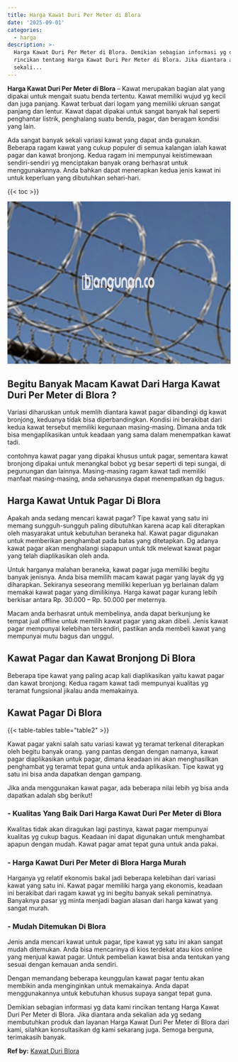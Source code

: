 ```yaml
---
title: Harga Kawat Duri Per Meter di Blora
date: '2025-09-01'
categories:
  - harga
description: >-
  Harga Kawat Duri Per Meter di Blora. Demikian sebagian informasi yg data kami
  rincikan tentang Harga Kawat Duri Per Meter di Blora. Jika diantara anda
  sekali...
---
```


**Harga Kawat Duri Per Meter di Blora** – Kawat merupakan bagian alat yang dipakai untuk mengait suatu benda tertentu. Kawat memiliki wujud yg kecil dan juga panjang. Kawat terbuat dari logam yang memiliki ukruan sangat panjang dan lentur. Kawat dapat dipakai untuk sangat banyak hal seperti penghantar listrik, penghalang suatu benda, pagar, dan beragam kondisi yang lain.

Ada sangat banyak sekali variasi kawat yang dapat anda gunakan. Beberapa ragam kawat yang cukup populer di semua kalangan ialah kawat pagar dan kawat bronjong. Kedua ragam ini mempunyai keistimewaan sendiri-sendiri yg menciptakan banyak orang berhasrat untuk menggunakannya. Anda bahkan dapat menerapkan kedua jenis kawat ini untuk keperluan yang dibutuhkan sehari-hari.

{{< toc >}}

![Harga Kawat Duri Per Meter di Blora](/images/jual-kawat-murah36.png)

## Begitu Banyak Macam Kawat Dari Harga Kawat Duri Per Meter di Blora ?

Variasi diharuskan untuk memlih diantara kawat pagar dibandingi dg kawat bronjong, keduanya tidak bisa diperbandingkan. Kondisi ini berakibat dari kedua kawat tersebut memiliki kegunaan masing-masing. Dimana anda tdk bisa mengaplikasikan untuk keadaan yang sama dalam menempatkan kawat tadi.

contohnya kawat pagar yang dipakai khusus untuk pagar, sementara kawat bronjong dipakai untuk menangkal bobot yg besar seperti di tepi sungai, di pegunungan dan lainnya. Masing-masing ragam kawat tadi memiliki manfaat masing-masing, anda seharusnya dapat menempatkan dg bagus.

## Harga Kawat Untuk Pagar Di Blora

Apakah anda sedang mencari kawat pagar? Tipe kawat yang satu ini memang sungguh-sungguh paling dibutuhkan karena acap kali diterapkan oleh masyarakat untuk kebutuhan beraneka hal. Kawat pagar digunakan untuk memberikan penghambat pada batas yang ditetapkan. Dg adanya kawat pagar akan menghalangi siapapun untuk tdk melewat kawat pagar yang telah diaplikasikan oleh anda.

Untuk harganya malahan beraneka, kawat pagar juga memiliki begitu banyak jenisnya. Anda bisa memilih macam kawat pagar yang layak dg yg diharapkan. Sekiranya seseorang memiliki keperluan yg berlainan dalam memakai kawat pagar yang dimilikinya. Harga kawat pagar kurang lebih berkisar antara Rp. 30.000 – Rp. 50.000 per meternya.

Macam anda berhasrat untuk membelinya, anda dapat berkunjung ke tempat jual offline untuk memilih kawat pagar yang akan dibeli. Jenis kawat pagar mempunyai kelebihan tersendiri, pastikan anda membeli kawat yang mempunyai mutu bagus dan unggul.

## Kawat Pagar dan Kawat Bronjong Di Blora

Beberapa tipe kawat yang paling acap kali diaplikasikan yaitu kawat pagar dan kawat bronjong. Kedua ragam kawat tadi mempunyai kualitas yg teramat fungsional jikalau anda memakainya.

## Kawat Pagar Di Blora

{{< table-tables table="table2" >}}

Kawat pagar yakni salah satu variasi kawat yg teramat terkenal diterapkan oleh begitu banyak orang. yang pantas dengan dengan namanya, kawat pagar diaplikasikan untuk pagar, dimana keadaan ini akan menghasilkan penghambat yg teramat tepat guna untuk anda aplikasikan. Tipe kawat yg satu ini bisa anda dapatkan dengan gampang.

Jika anda menggunakan kawat pagar, ada beberapa nilai lebih yg bisa anda dapatkan adalah sbg berikut!

### \- Kualitas Yang Baik Dari Harga Kawat Duri Per Meter di Blora

Kwalitas tidak akan diragukan lagi pastinya, kawat pagar mempunyai kualitas yg cukup bagus. Keadaan ini dapat digunakan untuk menghambat apapun dengan mudah. Kawat pagar amat tepat guna untuk anda pakai.

### \- Harga Kawat Duri Per Meter di Blora Harga Murah

Harganya yg relatif ekonomis bakal jadi beberapa kelebihan dari variasi kawat yang satu ini. Kawat pagar memiliki harga yang ekonomis, keadaan ini berakibat dari ragam kawat yg ini begitu banyak sekali peminatnya. Banyaknya pasar yg minta menjadi bagian alasan dari harga kawat yang sangat murah.

### \- Mudah Ditemukan Di Blora

Jenis anda mencari kawat untuk pagar, tipe kawat yg satu ini akan sangat mudah ditemukan. Anda bisa mencarinya di kios terdekat atau kios online yang menjual kawat pagar. Untuk pembelian kawat bisa anda tentukan yang sesuai dengan kemauan anda sendiri.

Dengan memandang beberapa keunggulan kawat pagar tentu akan membikin anda menginginkan untuk memakainya. Anda dapat menggunakannya untuk kebutuhan khusus supaya sangat tepat guna.

Demikian sebagian informasi yg data kami rincikan tentang Harga Kawat Duri Per Meter di Blora. Jika diantara anda sekalian ada yg sedang membutuhkan produk dan layanan Harga Kawat Duri Per Meter di Blora dari kami, silahkan konsultasikan dg kami sekarang juga. Semoga berguna, terimakasih banyak.

**Ref by:** [Kawat Duri Blora](https://id.wikipedia.org/wiki/Kawat)

